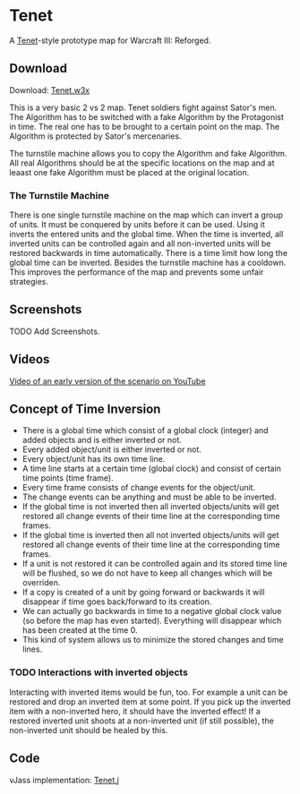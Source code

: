 # Tenet

A [Tenet](https://www.imdb.com/title/tt6723592)-style prototype map for Warcraft III: Reforged.

## Download

Download: [Tenet.w3x](./Tenet.w3x)

This is a very basic 2 vs 2 map.
Tenet soldiers fight against Sator's men.
The Algorithm has to be switched with a fake Algorithm by the Protagonist in time.
The real one has to be brought to a certain point on the map.
The Algorithm is protected by Sator's mercenaries.

The turnstile machine allows you to copy the Algorithm and fake Algorithm.
All real Algorithms should be at the specific locations on the map and at leaast one fake Algorithm must be placed at the original location.

### The Turnstile Machine

There is one single turnstile machine on the map which can invert a group of units.
It must be conquered by units before it can be used.
Using it inverts the entered units and the global time.
When the time is inverted, all inverted units can be controlled again and all non-inverted units will be restored backwards in time automatically.
There is a time limit how long the global time can be inverted.
Besides the turnstile machine has a cooldown.
This improves the performance of the map and prevents some unfair strategies.

## Screenshots

TODO Add Screenshots.

## Videos

[Video of an early version of the scenario on YouTube](https://www.youtube.com/watch?v=qVlEL9Wzz_Y)

## Concept of Time Inversion

* There is a global time which consist of a global clock (integer) and added objects and is either inverted or not.
* Every added object/unit is either inverted or not.
* Every object/unit has its own time line.
* A time line starts at a certain time (global clock) and consist of certain time points (time frame).
* Every time frame consists of change events for the object/unit.
* The change events can be anything and must be able to be inverted.
* If the global time is not inverted then all inverted objects/units will get restored all change events of their time line at the corresponding time frames.
* If the global time is inverted then all not inverted objects/units will get restored all change events of their time line at the corresponding time frames.
* If a unit is not restored it can be controlled again and its stored time line will be flushed, so we do not have to keep all changes which will be overriden.
* If a copy is created of a unit by going forward or backwards it will disappear if time goes back/forward to its creation.
* We can actually go backwards in time to a negative global clock value (so before the map has even started). Everything will disappear which has been created at the time 0.
* This kind of system allows us to minimize the stored changes and time lines.

### TODO Interactions with inverted objects

Interacting with inverted items would be fun, too.
For example a unit can be restored and drop an inverted item at some point.
If you pick up the inverted item with a non-inverted hero, it should have the inverted effect!
If a restored inverted unit shoots at a non-inverted unit (if still possible), the non-inverted unit should be healed by this.

## Code

vJass implementation: [Tenet.j](./Tenet.j)
